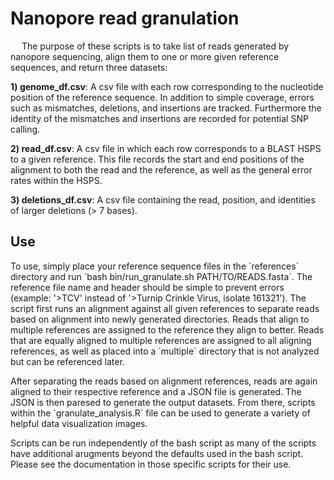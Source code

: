 # Nanopore read granulation
<p>
&emsp; The purpose of these scripts is to take list of reads generated by nanopore sequencing, align them to one or more given reference sequences, and return three datasets:
</p>
<p>
<b>1) genome_df.csv</b>: A csv file with each row corresponding to the nucleotide position of the reference sequence. In addition to simple coverage, errors such as mismatches, deletions, and insertions are tracked. Furthermore the identity of the mismatches and insertions are recorded for potential SNP calling.
</p>
<p>
<b>2) read_df.csv</b>: A csv file in which each row corresponds to a BLAST HSPS to a given reference. This file records the start and end positions of the alignment to both the read and the reference, as well as the general error rates within the HSPS.
</p>
<p>
<b>3) deletions_df.csv</b>: A csv file containing the read, position, and identities of larger deletions (> 7 bases).
</p>

## Use
<p>
To use, simply place your reference sequence files in the `references` directory and run `bash bin/run_granulate.sh PATH/TO/READS.fasta`. The reference file name and header should be simple to prevent errors (example: '>TCV' instead of '>Turnip Crinkle Virus, isolate 161321'). The script first runs an alignment against all given references to separate reads based on alignment into newly generated directories. Reads that align to multiple references are assigned to the reference they align to better. Reads that are equally aligned to multiple references are assigned to all aligning references, as well as placed into a `multiple` directory that is not analyzed but can be referenced later.
</p>
<p>
After separating the reads based on alignment references, reads are again aligned to their respective reference and a JSON file is generated. The JSON is then paresed to generate the output datasets. From there, scripts within the `granulate_analysis.R` file can be used to generate a variety of helpful data visualization images.
</p>
<p>Scripts can be run independently of the bash script as many of the scripts have additional arugments beyond the defaults used in the bash script. Please see the documentation in those specific scripts for their use.</p>